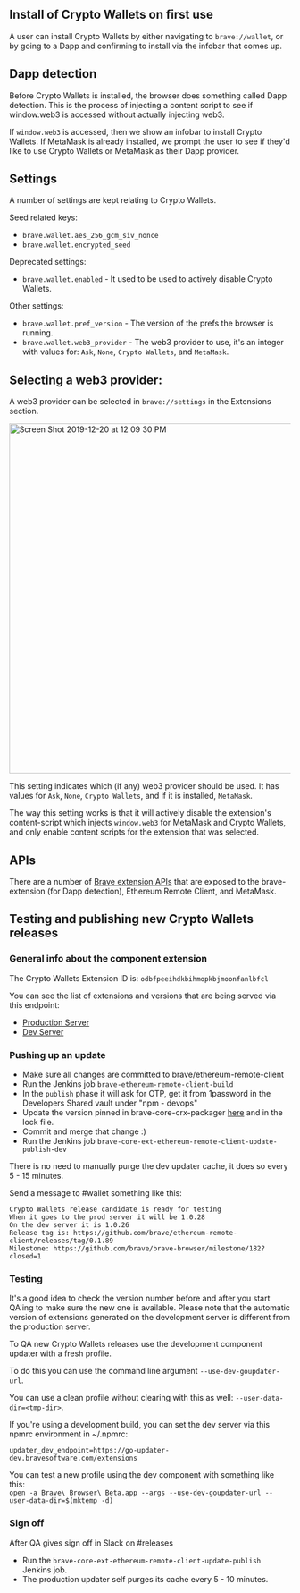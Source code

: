 ## Install of Crypto Wallets on first use

A user can install Crypto Wallets by either navigating to `brave://wallet`, or by going to a Dapp and confirming to install via the infobar that comes up.

## Dapp detection

Before Crypto Wallets is installed, the browser does something called Dapp detection.
This is the process of injecting a content script to see if window.web3 is accessed without actually injecting web3.

If `window.web3` is accessed, then we show an infobar to install Crypto Wallets.  If MetaMask is already installed, we prompt the user to see if they'd like to use Crypto Wallets or MetaMask as their Dapp provider.


## Settings

A number of settings are kept relating to Crypto Wallets.

Seed related keys: 
- `brave.wallet.aes_256_gcm_siv_nonce`
- `brave.wallet.encrypted_seed`

Deprecated settings:
- `brave.wallet.enabled` - It used to be used to actively disable Crypto Wallets.

Other settings:
- `brave.wallet.pref_version` - The version of the prefs the browser is running.
- `brave.wallet.web3_provider` - The web3 provider to use, it's an integer with values for: `Ask`, `None`, `Crypto Wallets`, and `MetaMask`.


## Selecting a web3 provider:

A web3 provider can be selected in `brave://settings` in the Extensions section.


<img width="626" alt="Screen Shot 2019-12-20 at 12 09 30 PM" src="https://user-images.githubusercontent.com/831718/71272482-9b9ef400-2321-11ea-8472-0e18e5c3cca9.png">

This setting indicates which (if any) web3 provider should be used. It has values for `Ask`, `None`, `Crypto Wallets`, and if it is installed, `MetaMask`.

The way this setting works is that it will actively disable the extension's content-script which injects `window.web3` for MetaMask and Crypto Wallets, and only enable content scripts for the extension that was selected.

## APIs

There are a number of [Brave extension APIs](https://github.com/brave/brave-core/blob/master/common/extensions/api/brave_wallet.json) that are exposed to the brave-extension (for Dapp detection), Ethereum Remote Client, and MetaMask.


## Testing and publishing new Crypto Wallets releases


### General info about the component extension

The Crypto Wallets Extension ID is: `odbfpeeihdkbihmopkbjmoonfanlbfcl`

You can see the list of extensions and versions that are being served via this endpoint:

- [Production Server](https://go-updater-dev.bravesoftware.com/extensions/test)
- [Dev Server](https://go-updater.brave.com/extensions/test)


### Pushing up an update

- Make sure all changes are committed to brave/ethereum-remote-client
- Run the Jenkins job `brave-ethereum-remote-client-build`
- In the `publish` phase it will ask for OTP, get it from 1password in the Developers Shared vault under "npm - devops"
- Update the version pinned in brave-core-crx-packager [here](https://github.com/brave/brave-core-crx-packager/blob/master/package.json#L11) and in the lock file. 
- Commit and merge that change :)
- Run the Jenkins job `brave-core-ext-ethereum-remote-client-update-publish-dev`

There is no need to manually purge the dev updater cache, it does so every 5 - 15 minutes. 

Send a message to #wallet something like this:

```
Crypto Wallets release candidate is ready for testing
When it goes to the prod server it will be 1.0.28
On the dev server it is 1.0.26
Release tag is: https://github.com/brave/ethereum-remote-client/releases/tag/0.1.89
Milestone: https://github.com/brave/brave-browser/milestone/182?closed=1
```

### Testing

It's a good idea to check the version number before and after you start QA'ing to make sure the new one is available. 
Please note that the automatic version of extensions generated on the development server is different from the production server. 

To QA new Crypto Wallets releases use the development component updater with a fresh profile.  

To do this you can use the command line argument `--use-dev-goupdater-url`.

You can use a clean profile without clearing with this as well: `--user-data-dir=<tmp-dir>`.

If you're using a development build, you can set the dev server via this npmrc environment in ~/.npmrc:

`updater_dev_endpoint=https://go-updater-dev.bravesoftware.com/extensions` 

You can test a new profile using the dev component with something like this:   
`open -a Brave\ Browser\ Beta.app --args --use-dev-goupdater-url --user-data-dir=$(mktemp -d)`

### Sign off

After QA gives sign off in Slack on #releases

- Run the `brave-core-ext-ethereum-remote-client-update-publish` Jenkins job.
- The production updater self purges its cache every 5 - 10 minutes.

